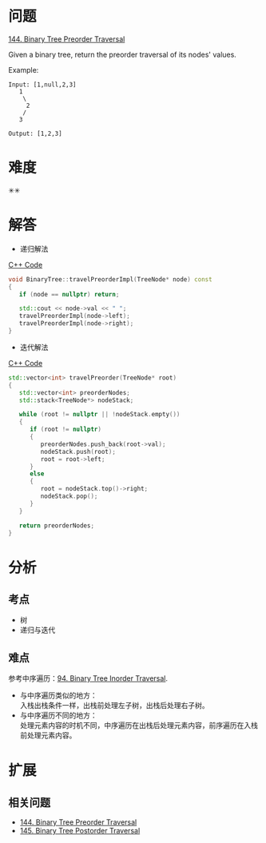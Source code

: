 # 问题
[144. Binary Tree Preorder Traversal](https://leetcode.com/problems/binary-tree-preorder-traversal/)

Given a binary tree, return the preorder traversal of its nodes' values.

Example:
```
Input: [1,null,2,3]
   1
    \
     2
    /
   3

Output: [1,2,3]
```

# 难度
✳✳

# 解答
- 递归解法

[C++ Code](./code/94_144_145.Binary-Tree-Inorder_Preorder_Postorder-Traversal/BinaryTree.cpp)
```cpp
void BinaryTree::travelPreorderImpl(TreeNode* node) const
{
   if (node == nullptr) return;

   std::cout << node->val << " ";
   travelPreorderImpl(node->left);
   travelPreorderImpl(node->right);
}
```

- 迭代解法

[C++ Code](./code/94_144_145.Binary-Tree-Inorder_Preorder_Postorder-Traversal/main.cpp)
```cpp
std::vector<int> travelPreorder(TreeNode* root)
{
   std::vector<int> preorderNodes;
   std::stack<TreeNode*> nodeStack;

   while (root != nullptr || !nodeStack.empty())
   {
      if (root != nullptr)
      {
         preorderNodes.push_back(root->val);
         nodeStack.push(root);
         root = root->left;
      }
      else
      {
         root = nodeStack.top()->right;
         nodeStack.pop();
      }
   }

   return preorderNodes;
}
```

# 分析
## 考点
* 树
* 递归与迭代

## 难点
参考中序遍历：[94. Binary Tree Inorder Traversal](94.Binary-Tree-Inorder-Traversal.md#难点).
* 与中序遍历类似的地方：<br>
入栈出栈条件一样，出栈前处理左子树，出栈后处理右子树。
* 与中序遍历不同的地方：<br>
处理元素内容的时机不同，中序遍历在出栈后处理元素内容，前序遍历在入栈前处理元素内容。

# 扩展
## 相关问题
* [144. Binary Tree Preorder Traversal](144.Binary-Tree-Preorder-Traversal.md)
* [145. Binary Tree Postorder Traversal](145.Binary-Tree-Postorder-Traversal.md)